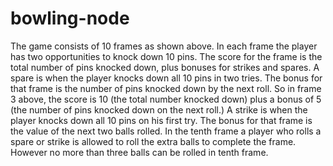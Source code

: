 # bowling-node
The game consists of 10 frames as shown above.  In each frame the player has two opportunities to knock down 10 pins.  The score for the frame is the total number of pins knocked down, plus bonuses for strikes and spares.  A spare is when the player knocks down all 10 pins in two tries.  The bonus for that frame is the number of pins knocked down by the next roll.  So in frame 3 above, the score is 10 (the total number knocked down) plus a bonus of 5 (the number of pins knocked down on the next roll.)  A strike is when the player knocks down all 10 pins on his first try.  The bonus for that frame is the value of the next two balls rolled.  In the tenth frame a player who rolls a spare or strike is allowed to roll the extra balls to complete the frame.  However no more than three balls can be rolled in tenth frame.
